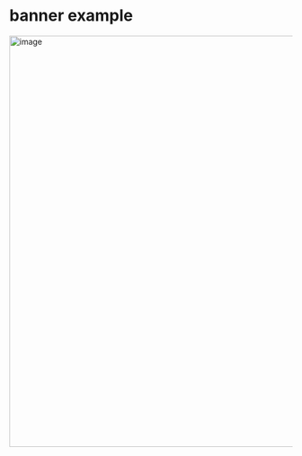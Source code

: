 # banner example 
<img width="733" alt="image" src="https://github.com/user-attachments/assets/4bb1ac72-a2fd-499f-ad92-d29bf62b537c">

